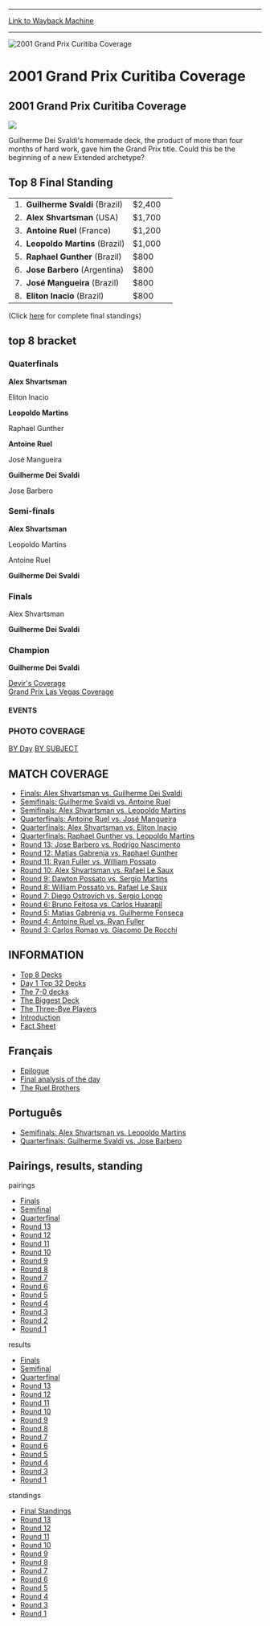 
---
[Link to Wayback Machine](https://web.archive.org/web/20190605020115/https://magic.wizards.com/en/events/coverage/gpcur01)

[_metadata_:description]:- "2001 Grand Prix Curitiba Coverage Guilherme Dei Svaldi's homemade deck, the product of more than four months of hard work, gave him the Grand Prix title. Could this be the beginning of a new Extended archetype?"
[_metadata_:generator]:- "Drupal 7 (http://drupal.org)"
[_metadata_:node]:- "958101"
[_metadata_:source]:- "div-block-system-main"
[_metadata_:title]:- "2001 Grand Prix Curitiba Coverage"
[_metadata_:wayback_capture_timestamp]:- "2019-06-05 02:01:15"
[_metadata_:wayback_raw_url]:- "https://web.archive.org/web/20190605020115id_/https://magic.wizards.com/en/events/coverage/gpcur01"
[_metadata_:wayback_url]:- "https://magic.wizards.com/en/events/coverage/gpcur01"
---







![2001 Grand Prix Curitiba Coverage](https://media.magic.wizards.com/images/banner/large_1_4.jpg)





2001 Grand Prix Curitiba Coverage
=================================












2001 Grand Prix Curitiba Coverage
---------------------------------


![](https://media.magic.wizards.com/image_legacy_migration/sideboard/images/gpcur01/z972.jpg)


Guilherme Dei Svaldi's homemade deck, the product of more than four months of hard work, gave him the Grand Prix title. Could this be the beginning of a new Extended archetype?



Top 8 Final Standing
--------------------








|  |  |  |
| --- | --- | --- |
|  1.  **Guilherme Svaldi** (Brazil) | $2,400 |
|  2.  **Alex Shvartsman** (USA) | $1,700 |
|  3.  **Antoine Ruel** (France) | $1,200 |
|  4.  **Leopoldo Martins** (Brazil) | $1,000 |
|  5.  **Raphael Gunther** (Brazil) | $800 |
|  6.  **Jose Barbero** (Argentina) | $800 |
|  7.  **José Mangueira** (Brazil) | $800 |
|  8.  **Eliton Inacio** (Brazil) | $800 |


(Click [here](http://magic.wizards.com/en/articles/archive/feature/final-standings-2000-01-01-0) for complete final standings)


top 8 bracket
-------------





### Quaterfinals





**Alex Shvartsman**




Eliton Inacio






**Leopoldo Martins**




Raphael Gunther






**Antoine Ruel**




José Mangueira






**Guilherme Dei Svaldi**




Jose Barbero







### Semi-finals





**Alex Shvartsman**




Leopoldo Martins






Antoine Ruel




**Guilherme Dei Svaldi**







### Finals





Alex Shvartsman




**Guilherme Dei Svaldi**







### Champion





**Guilherme Dei Svaldi**








[Devir's Coverage](http://www.magicthegathering.com.br/gpcuritiba/)  
[Grand Prix Las Vegas Coverage](http://archive.wizards.com/sideboard/event.asp?event=GPLV01)








#### EVENTS


### PHOTO COVERAGE


[BY Day](http://magic.wizards.com/en/articles/archive/feature/2001-grand-prix-curitiba-2000-01-01) [BY SUBJECT](http://magic.wizards.com/en/articles/archive/feature/2001-grand-prix-curitiba-2000-01-01-0)










MATCH COVERAGE
--------------


* [Finals: Alex Shvartsman vs. Guilherme Dei Svaldi](http://magic.wizards.com/en/articles/archive/feature/finals-alex-shvartsman-vs-guilherme-dei-svaldi-2000-01-01)
* [Semifinals: Guilherme Svaldi vs. Antoine Ruel](http://magic.wizards.com/en/articles/archive/feature/semifinals-guilherme-svaldi-vs-antoine-ruel-2000-01-01)
* [Semifinals: Alex Shvartsman vs. Leopoldo Martins](http://magic.wizards.com/en/articles/archive/feature/semifinals-alex-shvartsman-vs-leopoldo-martins-2000-01-01)
* [Quarterfinals: Antoine Ruel vs. José Mangueira](http://magic.wizards.com/en/articles/archive/feature/quarterfinals-antoine-ruel-vs-jos%C3%A9-mangueira-2000-01-01)
* [Quarterfinals: Alex Shvartsman vs. Eliton Inacio](http://magic.wizards.com/en/articles/archive/feature/quarterfinals-alex-shvartsman-vs-eliton-inacio-2000-01-01)
* [Quarterfinals: Raphael Gunther vs. Leopoldo Martins](http://magic.wizards.com/en/articles/archive/feature/quarterfinals-raphael-gunther-vs-leopoldo-martins-2000-01-01)
* [Round 13: Jose Barbero vs. Rodrigo Nascimento](http://magic.wizards.com/en/articles/archive/feature/round-13-jose-barbero-vs-rodrigo-nascimento-2000-01-01)
* [Round 12: Matias Gabrenja vs. Raphael Gunther](http://magic.wizards.com/en/articles/archive/feature/round-12-matias-gabrenja-vs-raphael-gunther-2000-01-01)
* [Round 11: Ryan Fuller vs. William Possato](http://magic.wizards.com/en/articles/archive/feature/round-11-ryan-fuller-vs-william-possato-2000-01-01)
* [Round 10: Alex Shvartsman vs. Rafael Le Saux](http://magic.wizards.com/en/articles/archive/feature/round-10-alex-shvartsman-vs-rafael-le-saux-2000-01-01)
* [Round 9: Dawton Possato vs. Sergio Martins](http://magic.wizards.com/en/articles/archive/feature/round-9-dawton-possato-vs-sergio-martins-2000-01-01)
* [Round 8: William Possato vs. Rafael Le Saux](http://magic.wizards.com/en/articles/archive/feature/round-8-william-possato-vs-rafael-le-saux-2000-01-01)
* [Round 7: Diego Ostrovich vs. Sergio Longo](http://magic.wizards.com/en/articles/archive/feature/round-7-diego-ostrovich-vs-sergio-longo-2000-01-01)
* [Round 6: Bruno Feitosa vs. Carlos Huarapil](http://magic.wizards.com/en/articles/archive/feature/round-6-bruno-feitosa-vs-carlos-huarapil-2015-01-01)
* [Round 5: Matias Gabrenja vs. Guilherme Fonseca](http://magic.wizards.com/en/articles/archive/feature/round-5-matias-gabrenja-vs-guilherme-fonseca-2000-01-01)
* [Round 4: Antoine Ruel vs. Ryan Fuller](http://magic.wizards.com/en/articles/archive/feature/round-4-antoine-ruel-vs-ryan-fuller-2000-01-01)
* [Round 3: Carlos Romao vs. Giacomo De Rocchi](http://magic.wizards.com/en/articles/archive/feature/round-3-carlos-romao-vs-giacomo-de-rocchi-2000-01-01)




INFORMATION
-----------


* [Top 8 Decks](http://magic.wizards.com/en/articles/archive/feature/top-8-decks-2000-01-01-0)
* [Day 1 Top 32 Decks](http://magic.wizards.com/en/articles/archive/feature/day-1-top-32-decks-2000-01-01)
* [The 7-0 decks](http://magic.wizards.com/en/articles/archive/feature/7-0-decks-2000-01-01)
* [The Biggest Deck](http://magic.wizards.com/en/articles/archive/feature/biggest-deck-tournament-2000-01-01)
* [The Three-Bye Players](http://magic.wizards.com/en/articles/archive/feature/three-bye-players-2000-01-01)
* [Introduction](http://magic.wizards.com/en/articles/archive/feature/introduction-2000-01-01)
* [Fact Sheet](http://archive.wizards.com/sideboard/article.asp?x=GPCUR01\800factsheet)




Français
--------


* [Epilogue](http://magic.wizards.com/node/959256)
* [Final analysis of the day](http://magic.wizards.com/node/959271)
* [The Ruel Brothers](http://magic.wizards.com/node/959266)




Português
---------


* [Semifinals: Alex Shvartsman vs. Leopoldo Martins](http://magic.wizards.com/node/959311)
* [Quarterfinals: Guilherme Svaldi vs. Jose Barbero](http://magic.wizards.com/node/959301)



Pairings, results, standing
---------------------------



pairings


* [Finals](http://magic.wizards.com/en/articles/archive/feature/finals-pairings-2000-01-01)
* [Semifinal](http://magic.wizards.com/en/articles/archive/feature/semifinal-pairings-2000-01-01-1)
* [Quarterfinal](http://magic.wizards.com/en/articles/archive/feature/quarterfinal-pairings-2000-01-01)
* [Round 13](http://magic.wizards.com/en/articles/archive/feature/round-13-pairings-2000-01-01)
* [Round 12](http://magic.wizards.com/en/articles/archive/feature/round-12-pairings-2015-01-01)
* [Round 11](http://magic.wizards.com/en/articles/archive/feature/round-11-pairings-2000-01-01)
* [Round 10](http://magic.wizards.com/en/articles/archive/feature/round-10-pairings-2000-01-01)
* [Round 9](http://magic.wizards.com/en/articles/archive/feature/round-9-pairings-2000-01-01)
* [Round 8](http://magic.wizards.com/en/articles/archive/feature/round-8-pairings-2000-01-01)
* [Round 7](http://magic.wizards.com/en/articles/archive/feature/round-7-pairings-2000-01-01)
* [Round 6](http://magic.wizards.com/en/articles/archive/feature/round-6-pairings-2000-01-01)
* [Round 5](http://magic.wizards.com/en/articles/archive/feature/round-5-pairings-2000-01-01)
* [Round 4](http://magic.wizards.com/en/articles/archive/feature/round-4-pairings-2000-01-01-0)
* [Round 3](http://magic.wizards.com/en/articles/archive/feature/round-3-pairings-2000-01-01-0)
* [Round 2](http://magic.wizards.com/en/articles/archive/feature/round-2-pairings-2000-01-01-0)
* [Round 1](http://magic.wizards.com/en/articles/archive/feature/round-1-pairings-2000-01-01-0)


results


* [Finals](http://magic.wizards.com/en/articles/archive/feature/finals-results-2000-01-01)
* [Semifinal](http://magic.wizards.com/en/articles/archive/feature/semifinal-results-2000-01-01-1)
* [Quarterfinal](http://magic.wizards.com/en/articles/archive/feature/quarterfinal-results-2000-01-01)
* [Round 13](http://magic.wizards.com/en/articles/archive/feature/round-13-results-2000-01-01)
* [Round 12](http://magic.wizards.com/en/articles/archive/feature/round-12-results-2000-01-01)
* [Round 11](http://magic.wizards.com/en/articles/archive/feature/round-11-results-2000-01-01)
* [Round 10](http://magic.wizards.com/en/articles/archive/feature/round-10-results-2000-01-01)
* [Round 9](http://magic.wizards.com/en/articles/archive/feature/round-9-results-2000-01-01)
* [Round 8](http://magic.wizards.com/en/articles/archive/feature/round-8-results-2000-01-01)
* [Round 7](http://magic.wizards.com/en/articles/archive/feature/round-7-results-2000-01-01)
* [Round 6](http://magic.wizards.com/en/articles/archive/feature/round-6-results-2000-01-01)
* [Round 5](http://magic.wizards.com/en/articles/archive/feature/round-5-results-2000-01-01)
* [Round 4](http://magic.wizards.com/en/articles/archive/feature/round-4-results-2000-01-01-0)
* [Round 3](http://magic.wizards.com/en/articles/archive/feature/round-3-results-2000-01-01-0)
* [Round 1](http://magic.wizards.com/en/articles/archive/feature/round-1-results-2000-01-01-0)


standings


* [Final Standings](http://magic.wizards.com/en/articles/archive/feature/final-standings-2000-01-01-1)
* [Round 13](http://magic.wizards.com/en/articles/archive/feature/round-13-standings-2000-01-01)
* [Round 12](http://magic.wizards.com/en/articles/archive/feature/round-12-standings-2000-01-01)
* [Round 11](http://magic.wizards.com/en/articles/archive/feature/round-11-standings-2000-01-01)
* [Round 10](http://magic.wizards.com/en/articles/archive/feature/round-10-standings-2000-01-01)
* [Round 9](http://magic.wizards.com/en/articles/archive/feature/round-9-standings-2000-01-01)
* [Round 8](http://magic.wizards.com/en/articles/archive/feature/round-8-standings-2000-01-01)
* [Round 7](http://magic.wizards.com/en/articles/archive/feature/round-7-standings-2000-01-01)
* [Round 6](http://magic.wizards.com/en/articles/archive/feature/round-6-standings-2000-01-01)
* [Round 5](http://magic.wizards.com/en/articles/archive/feature/round-5-standings-2000-01-01)
* [Round 4](http://magic.wizards.com/en/articles/archive/feature/round-4-standings-2000-01-01)
* [Round 3](http://magic.wizards.com/en/articles/archive/feature/round-3-standings-2000-01-01)
* [Round 1](http://magic.wizards.com/en/articles/archive/feature/round-1-standings-2000-01-01)


 

